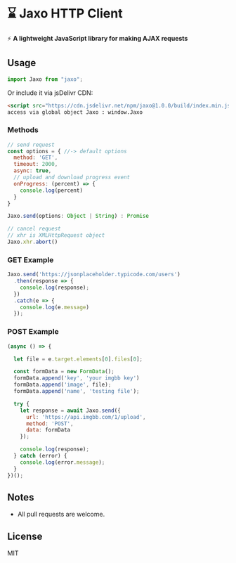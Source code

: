 # ⌛ Jaxo HTTP Client

⚡️ **A lightweight JavaScript library for making AJAX requests**

## Usage

```js
import Jaxo from "jaxo";
```

Or include it via jsDelivr CDN:

```html
<script src="https://cdn.jsdelivr.net/npm/jaxo@1.0.0/build/index.min.js"></script>
access via global object Jaxo : window.Jaxo
```

### Methods
```js
// send request
const options = { //-> default options
  method: 'GET',
  timeout: 2000,
  async: true,
  // upload and download progress event
  onProgress: (percent) => {
    console.log(percent)
  }
}

Jaxo.send(options: Object | String) : Promise

// cancel request
// xhr is XMLHttpRequest object
Jaxo.xhr.abort()
```

### GET Example

```js
Jaxo.send('https://jsonplaceholder.typicode.com/users')
  .then(response => {
    console.log(response);
  })
  .catch(e => {
    console.log(e.message)
  });
```

### POST Example

```js
(async () => {

  let file = e.target.elements[0].files[0];

  const formData = new FormData();
  formData.append('key', 'your imgbb key')
  formData.append('image', file);
  formData.append('name', 'testing file');

  try {
    let response = await Jaxo.send({
      url: 'https://api.imgbb.com/1/upload',
      method: 'POST',
      data: formData
    });    

    console.log(response);    
  } catch (error) {
    console.log(error.message);
  }
})();
```

## Notes
- All pull requests are welcome.

## License
MIT